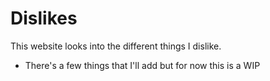 # Dislikes
This website looks into the different things I dislike. 
- There's a few things that I'll add but for now this is a WIP
